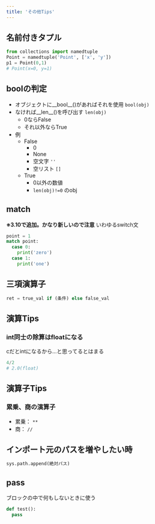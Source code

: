 ```yaml
---
title: 'その他Tips'
---
```


## 名前付きタプル
```py
from collections import namedtuple
Point = namedtuple('Point', ['x', 'y'])
p1 = Point(0,1)
# Point(x=0, y=1)
```

## boolの判定
- オブジェクトに__bool__()があればそれを使用 `bool(obj)`
- なければ__len__()を呼び出す `len(obj)`
  - 0ならFalse
  - それ以外ならTrue
- 例
  - False
    - 0
    - None
    - 空文字 `''`
    - 空リスト `[]`
  - True
    - 0以外の数値
    - `len(obj)!=0` のobj

## match
**※3.10で追加。かなり新しいので注意**
いわゆるswitch文

```py
point = 1
match point:
  case 0:
    print('zero')
  case 1:
    print('one')
```

## 三項演算子
```py
ret = true_val if (条件) else false_val
```

## 演算Tips
### int同士の除算は**float**になる
cだとintになるから…と思ってるとはまる
```py
4/2
# 2.0(float)
```

## 演算子Tips
### 累乗、商の演算子
- 累乗： `**`
- 商： `//`



## インポート元のパスを増やしたい時
```py
sys.path.append(絶対パス)
```

## pass
ブロックの中で何もしないときに使う

```py
def test():
  pass
```

